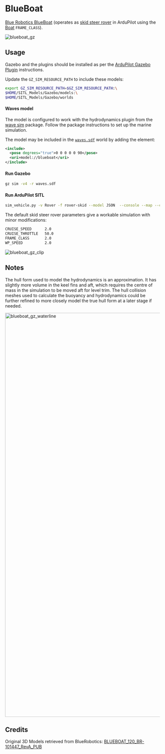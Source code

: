 # BlueBoat

[Blue Robotics BlueBoat](https://bluerobotics.com/product-category/boat/) (operates as [skid steer rover](https://ardupilot.org/rover/docs/rover-motor-and-servo-configuration.html#skid-steering) in ArduPilot using
the [Boat](https://ardupilot.org/rover/docs/boat-configuration.html#boat-configuration) `FRAME_CLASS`).
 
![blueboat_gz](https://github.com/ArduPilot/SITL_Models/assets/24916364/11213e94-9e58-45eb-8181-1cec6c64ee19)

## Usage

Gazebo and the plugins should be installed as per the [ArduPilot Gazebo Plugin](https://github.com/ArduPilot/ardupilot_gazebo) instructions.

Update the `GZ_SIM_RESOURCE_PATH` to include these models:

```bash
export GZ_SIM_RESOURCE_PATH=$GZ_SIM_RESOURCE_PATH:\
$HOME/SITL_Models/Gazebo/models:\
$HOME/SITL_Models/Gazebo/worlds
```

#### Waves model

The model is configured to work with the hydrodynamics plugin from the [wave sim](https://github.com/srmainwaring/asv_wave_sim) package. Follow the package instructions to set up the marine simulation.

The model may be included in the [`waves.sdf`](https://github.com/srmainwaring/asv_wave_sim/blob/master/gz-waves-models/worlds/waves.sdf) world by adding the element:

```xml
<include>
  <pose degrees="true">0 0 0 0 0 90</pose>
  <uri>model://blueboat</uri>
</include>
```

#### Run Gazebo

```bash
gz sim -v4 -r waves.sdf
```

#### Run ArduPilot SITL

```bash
sim_vehicle.py -v Rover -f rover-skid --model JSON  --console --map --custom-location='51.566151,-4.034345,10.0,-135'
```

The default skid steer rover parameters give a workable simulation with minor modifications:

```bash
CRUISE_SPEED      2.0
CRUISE_THROTTLE   50.0
FRAME_CLASS       2.0
WP_SPEED          2.0
```

![blueboat_gz_clip](https://github.com/ArduPilot/SITL_Models/assets/24916364/c2fb9c7f-bde2-46ba-9a3a-e4e641163b67)

## Notes

The hull form used to model the hydrodynamics is an approximation. It has slightly more volume in the keel fins and aft, which requires the centre of mass in the simulation to be moved aft for level trim. The hull collision meshes used to calculate the buoyancy and hydrodynamics could be further refined to more closely model the true hull form at a later stage if needed.

<img width="1312" alt="blueboat_gz_waterline" src="https://github.com/ArduPilot/SITL_Models/assets/24916364/4e1f9a2d-85d3-4ab7-91a7-6606a4b11727">


## Credits

Original 3D Models retrieved from BlueRobotics: [BLUEBOAT_120_BR-101447_RevA_PUB](https://cad.bluerobotics.com/BLUEBOAT_120_BR-101447_RevA_PUB.zip)  
